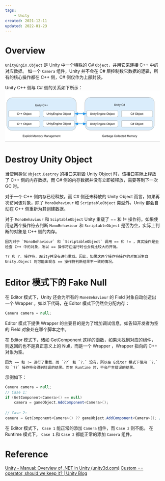 ```yaml
---
tags:
    - Unity
created: 2021-12-11
updated: 2022-01-23
---
```

# Overview

`UnityEngin.Object` 是 Unity 中一个特殊的 C# `Object`，并用它来连接 C++ 中的对应数据。 如一个 `Camera` 组件，Unity 并不会在 C# 层控制数它数据的逻辑，所有的核心操作都在 C++ 侧，C# 侧仅作为上部封装。

Unity C++ 侧与 C# 侧的关系如下所示：
![](assets/UnityEngine.Object/image-20211211183229890.png)

# Destroy Unity Object

当使用类似 `Object.Destroy` 的接口来销毁 Unity Object 时，该接口实际上释放了 C++ 侧的内存数据，而 C# 侧的内存数据并没有立即被释放，需要等到下一次 GC 时。

对于一个 C++ 侧内存已经释放，而 C# 侧还未释放的 Unity Object 而言，如果再次访问该对象，除了 `MonoBehaviour` 和 `ScriptableObject` 类型外，Unity 都会自动在 C++ 侧重新为其创建数据。

对于 `MonoBehaviour` 和 `SciptableObject` Unity 重载了 == 和 != 操作符。如果使用这两个操作符去判断 `MonoBehaviour` 和 `ScriptableObject` 是否为空，实际上判断的对象是 C++ 侧的内存。

```ad-note
因为对于 `MonoBehaviour` 和 `ScriptableObject` 调用 == 和 != ，真实操作是去检查 C++ 中的对象，所以 == 操作符在运行时也会有比较大的开销。
```

```ad-warning
?? 和 ?. 操作符，Unity并没有进行重载。因此，如果这两个操作符操作的对象派生自 Unity.Object 则可能出现与 == 操作符判断结果不一致的情况。
```

# Editor 模式下的 Fake Null

在 Editor 模式下，Unity 还会为所有的 `MoneBehaviour` 的 Field 对象自动创造出一个 Wrapper 。如以下代码，在 Editor 模式下仍然会分配内存：
```csharp
Camera camera = null;
```

Editor 模式下提供 Wrapper 的主要目的是为了增加调试信息，如告知开发者为空的 Field 对象处在哪个脚本之中。

在 Editor 模式下，诸如 GetComponent 这样的函数，如果未找到对应的组件，则返回的也不是真正意义上的 Null，而是一个 Wrapper ，Wrapper 指向的 C++ 对象为空。

```ad-tip
因为 == 和 != 进行了重载，而 `??` 和 `?.` 没有，所以在 Editor 模式下使用 `?.` 和 `??` 操作符会得到错误的结果。而在 Runtime 时，不会产生错误的结果。
```

示例如下：
```csharp
Camera camera = null;
// Case 1:
if (GetComponent<Camera>() == null)
    camera = gameObject.AddComponent<Camera>();

// Case 2:
camera = GetComponent<Camera>() ?? gameObject.AddComponent<Camera>(); // Result is still null
```

在 Editor 模式下， `Case 1` 能正常的添加 `Camera` 组件，而 `Case 2` 则不能。
在 Runtime 模式下， `Case 1` 和 `Case 2` 都能正常的添加 `Camera` 组件。

# Reference

 [Unity - Manual: Overview of .NET in Unity (unity3d.com)](https://docs.unity3d.com/2020.3/Documentation/Manual/overview-of-dot-net-in-unity.html)
 [Custom == operator, should we keep it? | Unity Blog](https://blog.unity.com/technology/custom-operator-should-we-keep-it)
